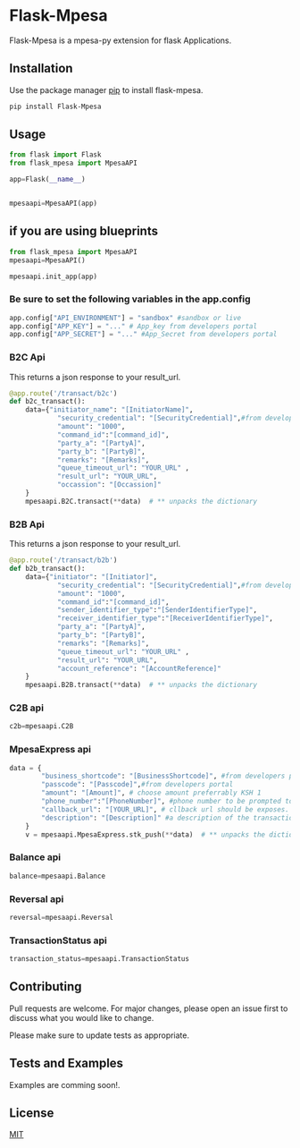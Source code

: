 # Flask-Mpesa
Flask-Mpesa is a mpesa-py extension for flask Applications.

## Installation

Use the package manager [pip](https://pip.pypa.io/en/stable/) to install flask-mpesa.

```bash
pip install Flask-Mpesa
```

## Usage

```python
from flask import Flask
from flask_mpesa import MpesaAPI

app=Flask(__name__)


mpesaapi=MpesaAPI(app)
```


## if you are using blueprints
```python
from flask_mpesa import MpesaAPI
mpesaapi=MpesaAPI()

mpesaapi.init_app(app)
```
### Be sure to set the following variables in the app.config 

```python
app.config["API_ENVIRONMENT"] = "sandbox" #sandbox or live
app.config["APP_KEY"] = "..." # App_key from developers portal
app.config["APP_SECRET"] = "..." #App_Secret from developers portal
``` 
### B2C  Api
This returns a json response to your result_url.

```python
@app.route('/transact/b2c')
def b2c_transact():
    data={"initiator_name": "[InitiatorName]",
            "security_credential": "[SecurityCredential]",#from developers portal
            "amount": "1000",
            "command_id":"[command_id]",
            "party_a": "[PartyA]",
            "party_b": "[PartyB]",
            "remarks": "[Remarks]",
            "queue_timeout_url": "YOUR_URL" ,
            "result_url": "YOUR_URL",
            "occassion": "[Occassion]"
    }
    mpesaapi.B2C.transact(**data)  # ** unpacks the dictionary


```

### B2B  Api
This returns a json response to your result_url.

```python
@app.route('/transact/b2b')
def b2b_transact():
    data={"initiator": "[Initiator]",
            "security_credential": "[SecurityCredential]",#from developers portal
            "amount": "1000",
            "command_id":"[command_id]",
            "sender_identifier_type":"[SenderIdentifierType]",
            "receiver_identifier_type":"[ReceiverIdentifierType]",
            "party_a": "[PartyA]",
            "party_b": "[PartyB]",
            "remarks": "[Remarks]",
            "queue_timeout_url": "YOUR_URL" ,
            "result_url": "YOUR_URL",
            "account_reference": "[AccountReference]"
    }
    mpesaapi.B2B.transact(**data)  # ** unpacks the dictionary

```

### C2B  api

```python
c2b=mpesaapi.C2B

```

### MpesaExpress  api

```python
data = {
        "business_shortcode": "[BusinessShortcode]", #from developers portal
        "passcode": "[Passcode]",#from developers portal
        "amount": "[Amount]", # choose amount preferrably KSH 1
        "phone_number":"[PhoneNumber]", #phone number to be prompted to pay
        "callback_url": "[YOUR_URL]", # cllback url should be exposes. for testing putposes you can route on host 0.0.0.0 and set the callback url to be https://youripaddress:yourport/endpoint
        "description": "[Description]" #a description of the transaction its optional
    }
    v = mpesaapi.MpesaExpress.stk_push(**data)  # ** unpacks the dictionary

```
### Balance  api

```python
balance=mpesaapi.Balance

```
### Reversal  api

```python
reversal=mpesaapi.Reversal

```
### TransactionStatus  api

```python
transaction_status=mpesaapi.TransactionStatus

```
## Contributing
Pull requests are welcome. For major changes, please open an issue first to discuss what you would like to change.

Please make sure to update tests as appropriate.
## Tests and Examples

Examples are comming soon!.
## License
[MIT](https://github.com/allansifuna/Flask-Mpesa/blob/master/LICENSE)